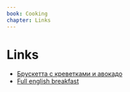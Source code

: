 ```yaml
---
book: Cooking
chapter: Links
---
```


# Links

- [Брускетта с креветками и авокадо](http://eda.ru/recepty/sendvichi/brusketta-s-krevetkami-i-avokado-22464)
- [Full english breakfast](http://www.instructables.com/id/Full-English-Breakfast/?utm_source=newsletter&utm_medium=email)